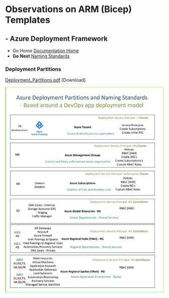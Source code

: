 #  Observations on ARM (Bicep) Templates # 

## - Azure Deployment Framework ## 
- Go Home [Documentation Home](./index.md)
- **Go Next** [Naming Standards](./Naming_Standards.md)

### Deployment Partitions

[Deployment_Partitions.pdf](./azure_deployment_partitions.pdf) [Download]

![Deployment Partitions](./azure_deployment_partitions2.jpg)


